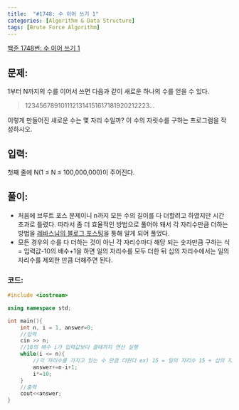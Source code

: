 ```yaml
---
title:  "#1748: 수 이어 쓰기 1"
categories: [Algorithm & Data Structure]
tags: [Brute Force Algorithm]
---
```


[백준 1748번: 수 이어 쓰기 1](https://www.acmicpc.net/problem/1748)

## 문제:

1부터 N까지의 수를 이어서 쓰면 다음과 같이 새로운 하나의 수를 얻을 수 있다.

> 1234567891011121314151617181920212223...
> 

이렇게 만들어진 새로운 수는 몇 자리 수일까? 이 수의 자릿수를 구하는 프로그램을 작성하시오.

## 입력:

첫째 줄에 N(1 ≤ N ≤ 100,000,000)이 주어진다.

## 풀이:

- 처음에 브루트 포스 문제이니 n까지 모든 수의 길이를 다 더할려고 하였지만 시간 초과로 틀렸다. 따라서 좀 더 효율적인 방법으로 풀어야 돼서 각 자리수만큼 더하는 방법을 [레바스님의 블로그 포스팅](https://rebas.kr/753)을 통해 알게 되어 풀었다.
- 모든 경우의 수를 다 더하는 것이 아닌 각 자리수마다 해당 되는 숫자만큼 구하는 식  = 입력값-10의 배수+1을 하면 일의 자리수를 모두 더한 뒤 십의 자리수에서는 일의 자리수를 제외한 만큼 더해주면 된다.

### 코드:

```cpp
#include <iostream>

using namespace std;

int main(){
	int n, i = 1, answer=0;
	//입력
	cin >> n;
	//10의 배수 i가 입력값보다 클때까지 연산 실행
	while(i <= n){
		//각 자리수를 가지고 있는 수 만큼 더한다 ex) 15 = 일의 자리수 15 + 십의 자리수 6
		answer+=n-i+1;
		i*=10;
	}
	//출력
	cout<<answer;
}
```